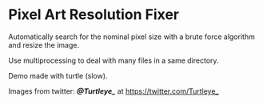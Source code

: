 # Pixel Art Resolution Fixer
 Automatically search for the nominal pixel size with a brute force algorithm and resize the image.

Use multiprocessing to deal with many files in a same directory.

Demo made with turtle (slow).

Images from twitter: ***@Turtleye_*** at <https://twitter.com/Turtleye_> 